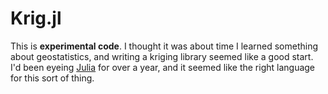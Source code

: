 Krig.jl
=======

This is **experimental code**. I thought it was about time I learned something about
geostatistics, and writing a kriging library seemed like a good start. I'd been eyeing
[Julia](http://julialang.org/) for over a year, and it seemed like the right language for
this sort of thing.


